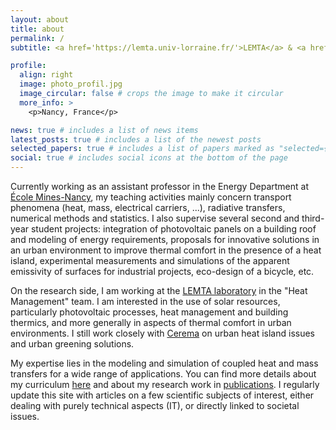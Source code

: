 ```yaml
---
layout: about
title: about
permalink: /
subtitle: <a href='https://lemta.univ-lorraine.fr/'>LEMTA</a> & <a href='https://mines-nancy.univ-lorraine.fr/'>Mines Nancy</a>

profile:
  align: right
  image: photo_profil.jpg
  image_circular: false # crops the image to make it circular
  more_info: >
    <p>Nancy, France</p>

news: true # includes a list of news items
latest_posts: true # includes a list of the newest posts
selected_papers: true # includes a list of papers marked as "selected={true}"
social: true # includes social icons at the bottom of the page
---
```


Currently working as an assistant professor in the Energy Department at [École Mines-Nancy](https://mines-nancy.univ-lorraine.fr/), my teaching activities mainly concern transport phenomena (heat, mass, electrical carriers, ...), radiative transfers, numerical methods and statistics. I also supervise several second and third-year student projects: integration of photovoltaic panels on a building roof and modeling of energy requirements, proposals for innovative solutions in an urban environment to improve thermal comfort in the presence of a heat island, experimental measurements and simulations of the apparent emissivity of surfaces for industrial projects, eco-design of a bicycle, etc.

On the research side, I am working at the [LEMTA laboratory](https://lemta.univ-lorraine.fr/) in the "Heat Management" team. I am interested in the use of solar resources, particularly photovoltaic processes, heat management and building thermics, and more generally in aspects of thermal comfort in urban environments. I still work closely with [Cerema](https://www.cerema.fr/fr) on urban heat island issues and urban greening solutions.

My expertise lies in the modeling and simulation of coupled heat and mass transfers for a wide range of applications. You can find more details about my curriculum [here](/cv/) and about my research work in [publications](/publications/). I regularly update this site with articles on a few scientific subjects of interest, either dealing with purely technical aspects (IT), or directly linked to societal issues.
